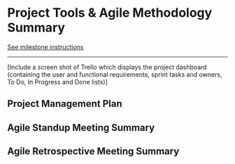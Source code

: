 # Project Tools & Agile Methodology Summary

[See milestone instructions](https://github.com/Burry/JSON-Bourne-Temp-Name/milestone/2)

---

[Include a screen shot of Trello which displays the project dashboard (containing the user and functional requirements, sprint tasks and owners, To Do, In Progress and Done lists)]

## Project Management Plan

## Agile Standup Meeting Summary

## Agile Retrospective Meeting Summary
